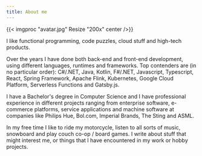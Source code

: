 ```yaml
---
title: About me
---
```


{{< imgproc "avatar.jpg" Resize "200x" center />}}

I like functional programming, code puzzles, cloud stuff and high-tech products.

Over the years I have done both back-end and front-end development, using different languages, runtimes and frameworks. Top contenders are (in no particular order): C#/.NET, Java, Kotlin, F#/.NET, Javascript, Typescript, React, Spring Framework, Apache Flink, Kubernetes, Google Cloud Platform, Serverless Functions and Gatsby.js.

I have a Bachelor's degree in Computer Science and I have professional experience in different projects ranging from enterprise software, e-commerce platforms, service applications and machine software at companies like Philips Hue, Bol.com, Imperial Brands, The Sting and ASML.

In my free time I like to ride my motorcycle, listen to all sorts of music, snowboard and play couch co-op / board games. I write about stuff that might interest me, or things that I have encountered in my work or hobby projects.
